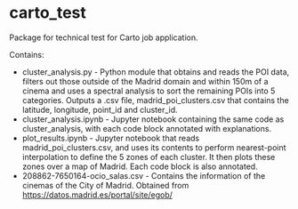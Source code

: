 # carto_test
Package for technical test for Carto job application. 

Contains:
* cluster_analysis.py - Python module that obtains and reads the POI data, filters out those outside of the Madrid domain and within 150m of a cinema and uses a spectral analysis to sort the remaining POIs into 5 categories. Outputs a .csv file, madrid_poi_clusters.csv that contains the latitude, longitude, point_id and cluster_id. 
* cluster_analysis.ipynb - Jupyter notebook containing the same code as cluster_analysis, with each code block annotated with explanations. 
* plot_results.ipynb - Jupyter notebook that reads madrid_poi_clusters.csv, and uses its contents to perform nearest-point interpolation to define the 5 zones of each cluster. It then plots these zones over a map of Madrid. Each code block is also annotated. 
* 208862-7650164-ocio_salas.csv - Contains the information of the cinemas of the City of Madrid. Obtained from https://datos.madrid.es/portal/site/egob/
